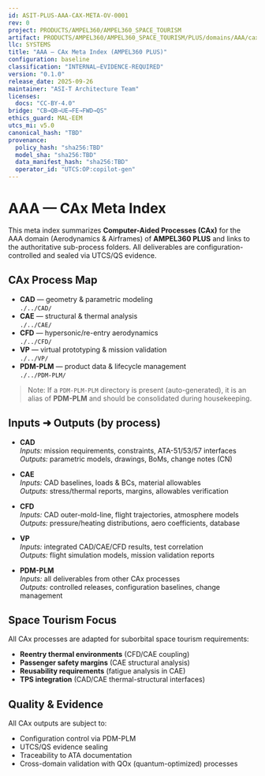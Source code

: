 ```yaml
---
id: ASIT-PLUS-AAA-CAX-META-OV-0001
rev: 0
project: PRODUCTS/AMPEL360/AMPEL360_SPACE_TOURISM
artifact: PRODUCTS/AMPEL360/AMPEL360_SPACE_TOURISM/PLUS/domains/AAA/cax/_meta/README.md
llc: SYSTEMS
title: "AAA — CAx Meta Index (AMPEL360 PLUS)"
configuration: baseline
classification: "INTERNAL–EVIDENCE-REQUIRED"
version: "0.1.0"
release_date: 2025-09-26
maintainer: "ASI-T Architecture Team"
licenses:
  docs: "CC-BY-4.0"
bridge: "CB→QB→UE→FE→FWD→QS"
ethics_guard: MAL-EEM
utcs_mi: v5.0
canonical_hash: "TBD"
provenance:
  policy_hash: "sha256:TBD"
  model_sha: "sha256:TBD"
  data_manifest_hash: "sha256:TBD"
  operator_id: "UTCS:OP:copilot-gen"
---
```


# AAA — CAx Meta Index

This meta index summarizes **Computer-Aided Processes (CAx)** for the AAA domain
(Aerodynamics & Airframes) of **AMPEL360 PLUS** and links to the authoritative
sub-process folders. All deliverables are configuration-controlled and sealed
via UTCS/QS evidence.

## CAx Process Map

- **CAD** — geometry & parametric modeling  
  `./../CAD/`
- **CAE** — structural & thermal analysis  
  `./../CAE/`
- **CFD** — hypersonic/re-entry aerodynamics  
  `./../CFD/`
- **VP** — virtual prototyping & mission validation  
  `./../VP/`
- **PDM-PLM** — product data & lifecycle management  
  `./../PDM-PLM/`

> Note: If a `PDM-PLM-PLM` directory is present (auto-generated), it is an alias
> of **PDM-PLM** and should be consolidated during housekeeping.

## Inputs ➜ Outputs (by process)

- **CAD**  
  *Inputs:* mission requirements, constraints, ATA-51/53/57 interfaces  
  *Outputs:* parametric models, drawings, BoMs, change notes (CN)

- **CAE**  
  *Inputs:* CAD baselines, loads & BCs, material allowables  
  *Outputs:* stress/thermal reports, margins, allowables verification

- **CFD**  
  *Inputs:* CAD outer-mold-line, flight trajectories, atmosphere models  
  *Outputs:* pressure/heating distributions, aero coefficients, database

- **VP**  
  *Inputs:* integrated CAD/CAE/CFD results, test correlation  
  *Outputs:* flight simulation models, mission validation reports

- **PDM-PLM**  
  *Inputs:* all deliverables from other CAx processes  
  *Outputs:* controlled releases, configuration baselines, change management

## Space Tourism Focus

All CAx processes are adapted for suborbital space tourism requirements:
- **Reentry thermal environments** (CFD/CAE coupling)
- **Passenger safety margins** (CAE structural analysis)
- **Reusability requirements** (fatigue analysis in CAE)
- **TPS integration** (CAD/CAE thermal-structural interfaces)

## Quality & Evidence

All CAx outputs are subject to:
- Configuration control via PDM-PLM
- UTCS/QS evidence sealing
- Traceability to ATA documentation
- Cross-domain validation with QOx (quantum-optimized) processes
